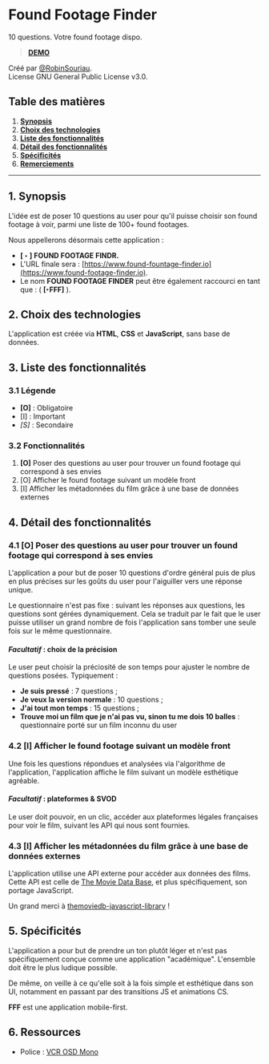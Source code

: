 # Found Footage Finder

10 questions. Votre found footage dispo.

> **[DEMO](https://niborwood.github.io/found-footage-finder/)**

 Créé par [@RobinSouriau](https://twitter.com/RobinSouriau).  
 License GNU General Public License v3.0.

## Table des matières

1. [**Synopsis**](#1-synopsis)
2. [**Choix des technologies**](#2-choix-des-technologies)
3. [**Liste des fonctionnalités**](#3-liste-des-fonctionnalités)
4. [**Détail des fonctionnalités**](#4-détail-des-fonctionnalités)
5. [**Spécificités**](#5-spécificités)
6. [**Remerciements**](#6-ressources)

---

## 1. Synopsis

L'idée est de poser 10 questions au user pour qu'il puisse choisir son found footage à voir, parmi une liste de 100+ found footages.  

Nous appellerons désormais cette application :

- **[ &#8227; ] FOUND FOOTAGE FINDR.**
- L'URL finale sera : [https://www.found-fountage-finder.io](https://www.found-footage-finder.io).
- Le nom **FOUND FOOTAGE FINDER** peut être également raccourci en tant que : ( **[&#8227;FFF]** ).

## 2. Choix des technologies

L'application est créée via **HTML**, **CSS** et **JavaScript**, sans base de données.

## 3. Liste des fonctionnalités

### 3.1 Légende

- **[O]** : Obligatoire
- [I] : Important
- *[S]* : Secondaire

### 3.2 Fonctionnalités

1. **[O]** Poser des questions au user pour trouver un found footage qui correspond à ses envies
2. [O] Afficher le found footage suivant un modèle front
3. [I] Afficher les métadonnées du film grâce à une base de données externes

## 4. Détail des fonctionnalités

### 4.1 **[O]** Poser des questions au user pour trouver un found footage qui correspond à ses envies

L'application a pour but de poser 10 questions d'ordre général puis de plus en plus précises sur les goûts du user pour l'aiguiller vers une réponse unique.

Le questionnaire n'est pas fixe : suivant les réponses aux questions, les questions sont gérées dynamiquement. Cela se traduit par le fait que le user puisse utiliser un grand nombre de fois l'application sans tomber une seule fois sur le même questionnaire.

#### *Facultatif* : choix de la précision

Le user peut choisir la préciosité de son temps pour ajuster le nombre de questions posées. Typiquement :

- **Je suis pressé** : 7 questions ;
- **Je veux la version normale** : 10 questions ;
- **J'ai tout mon temps** : 15 questions ;
- **Trouve moi un film que je n'ai pas vu, sinon tu me dois 10 balles** : questionnaire porté sur un film inconnu du user

### 4.2 [I] Afficher le found footage suivant un modèle front

Une fois les questions répondues et analysées via l'algorithme de l'application, l'application affiche le film suivant un modèle esthétique agréable.

#### *Facultatif* : plateformes & SVOD

Le user doit pouvoir, en un clic, accéder aux plateformes légales françaises pour voir le film, suivant les API qui nous sont fournies.

### 4.3 [I] Afficher les métadonnées du film grâce à une base de données externes

L'application utilise une API externe pour accéder aux données des films. Cette API est celle de [The Movie Data Base](https://www.themoviedb.org/?language=fr), et plus spécifiquement, son portage JavaScript.

Un grand merci à [themoviedb-javascript-library](https://github.com/cavestri/themoviedb-javascript-library/) !

## 5. Spécificités

L'application a pour but de prendre un ton plutôt léger et n'est pas spécifiquement conçue comme une application "académique". L'ensemble doit être le plus ludique possible.

De même, on veille à ce qu'elle soit à la fois simple et esthétique dans son UI, notamment en passant par des transitions JS et animations CS.

**FFF** est une application mobile-first.

## 6. Ressources

- Police : [VCR OSD Mono](https://www.dafont.com/vcr-osd-mono.font)
